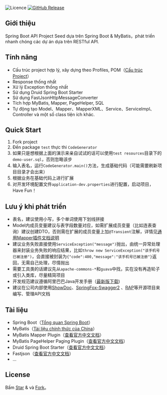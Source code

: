 ![Licence](https://img.shields.io/badge/licence-none-green.svg)
[![GitHub Release](https://img.shields.io/github/release/lihengming/spring-boot-api-project-seed.svg)](https://github.com/lihengming/spring-boot-api-project-seed/releases)
## Giới thiệu
Spring Boot API Project Seed dựa trên Spring Boot & MyBatis，phát triển nhanh chóng các dự án dựa trên RESTful API.

## Tính năng
- Cấu trúc project hợp lý, xây dựng theo Profiles, POM（[Cấu trúc Project](https://github.com/lihengming/java-codes/blob/master/shared-resources/github-images/project-struct.png)）
- Response thống nhất
- Xử lý Exception thống nhất
- Sử dụng Druid Spring Boot Starter
- Sử dụng FastJsonHttpMessageConverter
- Tích hợp MyBatis, Mapper, PageHelper, SQL
- Tự động tạo Model、Mapper、MapperXML、Service、ServiceImpl、Controller và một số class tiện ích khác.
 
## Quick Start
1. Fork project
2. Đến package ```test``` thực thi ```CodeGenerator```
3. 如果只是想根据上面的演示来亲自试试的话可以使用```test resources```目录下的```demo-user.sql```，否则忽略该步
3. 输入表名，运行```CodeGenerator.main()```方法，生成基础代码（可能需要刷新项目目录才会出来）
4. 根据业务在基础代码上进行扩展
5. 对开发环境配置文件```application-dev.properties```进行配置，启动项目，Have Fun！
 
## Lưu ý khi phát triển
- 表名，建议使用小写，多个单词使用下划线拼接
- Model内成员变量建议与表字段数量对应，如需扩展成员变量（比如连表查询）建议创建DTO，否则需在扩展的成员变量上加```@Transient```注解，详情见[通用Mapper插件文档说明](https://mapperhelper.github.io/docs/2.use/)
- 建议业务失败直接使用```ServiceException("message")```抛出，由统一异常处理器来封装业务失败的响应结果，比如```throw new ServiceException("该手机号已被注册")```，会直接被封装为```{"code":400,"message":"该手机号已被注册"}```返回，无需自己处理，尽情抛出
- 需要工具类的话建议先从```apache-commons-*```和```guava```中找，实在没有再造轮子或引入类库，尽量精简项目
- 开发规范建议遵循阿里巴巴Java开发手册（[最新版下载](https://github.com/lihengming/java-codes/blob/master/shared-resources/%E9%98%BF%E9%87%8C%E5%B7%B4%E5%B7%B4Java%E5%BC%80%E5%8F%91%E6%89%8B%E5%86%8CV1.2.0.pdf))
- 建议在公司内部使用[ShowDoc](https://github.com/star7th/showdoc)、[SpringFox-Swagger2](https://github.com/springfox/springfox) 、[RAP](https://github.com/thx/RAP)等开源项目来编写、管理API文档
 
## Tài liệu
- Spring Boot（[Tổng quan Spring Boot](http://www.jianshu.com/p/1a9fd8936bd8)）
- MyBatis（[Tài liệu chính thức của China](http://www.mybatis.org/mybatis-3/zh/index.html)）
- MyBatis Mapper Plugin（[查看官方中文文档](https://mapperhelper.github.io/docs/)）
- MyBatis PageHelper Paging Plugin（[查看官方中文文档](https://pagehelper.github.io/)）
- Druid Spring Boot Starter（[查看官方中文文档](https://github.com/alibaba/druid/tree/master/druid-spring-boot-starter/)）
- Fastjson（[查看官方中文文档](https://github.com/Alibaba/fastjson/wiki/%E9%A6%96%E9%A1%B5)）
- ...

## License
Bấm [Star](https://github.com/lihengming/spring-boot-api-project-seed/stargazers) & và [Fork](https://github.com/lihengming/spring-boot-api-project-seed/network/members)。
